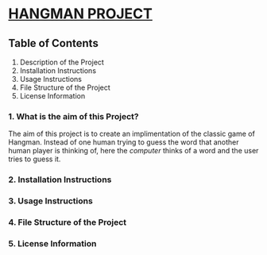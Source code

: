 # <ins> HANGMAN PROJECT

## Table of Contents 
1. Description of the Project
2. Installation Instructions
3. Usage Instructions
4. File Structure of the Project
5. License Information

### 1. What is the aim of this Project?

The aim of this project is to create an implimentation of the classic game of Hangman. Instead of one human trying to guess the word that another human player is thinking of, here the *computer* thinks of a word and the user tries to guess it.

### 2. Installation Instructions


### 3. Usage Instructions

### 4. File Structure of the Project

### 5. License Information
